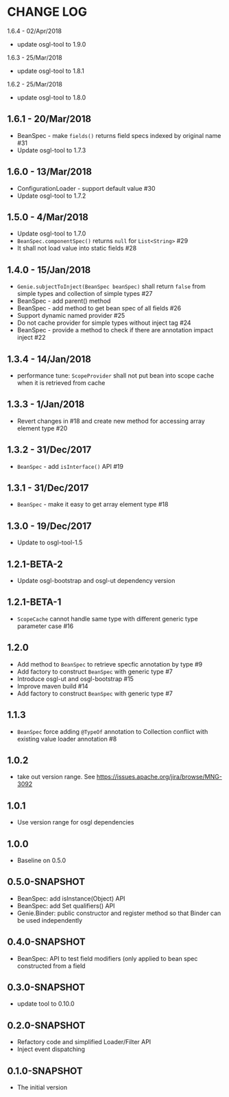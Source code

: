 # CHANGE LOG

1.6.4 - 02/Apr/2018
* update osgl-tool to 1.9.0

1.6.3 - 25/Mar/2018
* update osgl-tool to 1.8.1

1.6.2 - 25/Mar/2018
* update osgl-tool to 1.8.0

## 1.6.1 - 20/Mar/2018
* BeanSpec - make `fields()` returns field specs indexed by original name #31
* Update osgl-tool to 1.7.3

## 1.6.0 - 13/Mar/2018
* ConfigurationLoader - support default value #30
* Update osgl-tool to 1.7.2

## 1.5.0 - 4/Mar/2018

* Update osgl-tool to 1.7.0
* `BeanSpec.componentSpec()` returns `null` for `List<String>` #29
* It shall not load value into static fields #28

## 1.4.0 - 15/Jan/2018

* `Genie.subjectToInject(BeanSpec beanSpec)` shall return `false` from simple types and collection of simple types #27
* BeanSpec - add parent() method
* BeanSpec - add method to get bean spec of all fields #26
* Support dynamic named provider #25
* Do not cache provider for simple types without inject tag #24
* BeanSpec - provide a method to check if there are annotation impact inject #22

## 1.3.4 - 14/Jan/2018

* performance tune: `ScopeProvider` shall not put bean into scope cache when it is retrieved from cache

## 1.3.3 - 1/Jan/2018

* Revert changes in #18 and create new method for accessing array element type #20

## 1.3.2 - 31/Dec/2017

* `BeanSpec` - add `isInterface()` API #19

## 1.3.1 - 31/Dec/2017

* `BeanSpec` - make it easy to get array element type #18

## 1.3.0 - 19/Dec/2017

* Update to osgl-tool-1.5

## 1.2.1-BETA-2

* Update osgl-bootstrap and osgl-ut dependency version

## 1.2.1-BETA-1

* `ScopeCache` cannot handle same type with different generic type parameter case #16

## 1.2.0

* Add method to `BeanSpec` to retrieve specfic annotation by type #9
* Add factory to construct `BeanSpec` with generic type #7 
* Introduce osgl-ut and osgl-bootstrap #15
* Improve maven build #14
* Add factory to construct `BeanSpec` with generic type #7

## 1.1.3

* `BeanSpec` force adding `@TypeOf` annotation to Collection conflict with existing value loader annotation #8

## 1.0.2

* take out version range. See https://issues.apache.org/jira/browse/MNG-3092

## 1.0.1

* Use version range for osgl dependencies

## 1.0.0

* Baseline on 0.5.0

## 0.5.0-SNAPSHOT

* BeanSpec: add isInstance(Object) API
* BeanSpec: add Set<Annotation> qualifiers() API
* Genie.Binder: public constructor and register method so that Binder can be used independently

## 0.4.0-SNAPSHOT
* BeanSpec: API to test field modifiers (only applied to bean spec constructed from a field

## 0.3.0-SNAPSHOT

* update tool to 0.10.0

## 0.2.0-SNAPSHOT

* Refactory code and simplified Loader/Filter API
* Inject event dispatching

## 0.1.0-SNAPSHOT

* The initial version
